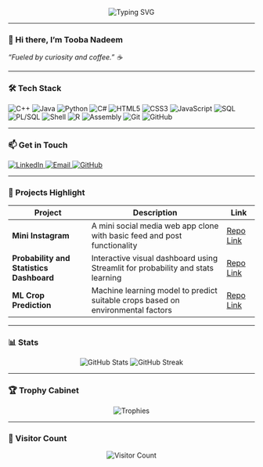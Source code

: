 <!-- Banner -->
<p align="center">
  <img src="https://readme-typing-svg.herokuapp.com/?lines=Aspiring+Software+Engineer;Skilled+in+C%2B%2B;Learning+Java+and+Python&font=Fira+Code&color=007ACC&width=600" alt="Typing SVG">
</p>


---

### 👋 Hi there, I’m Tooba Nadeem  
<em>“Fueled by curiosity and coffee.” ☕</em>

---

### 🛠️ Tech Stack  
<p>
  <img alt="C++" src="https://img.shields.io/badge/C%2B%2B-00599C?style=flat-square&logo=c%2B%2B&logoColor=white" />
  <img alt="Java" src="https://img.shields.io/badge/Java-007396?style=flat-square&logo=java&logoColor=white" />
  <img alt="Python" src="https://img.shields.io/badge/Python-3776AB?style=flat-square&logo=python&logoColor=white" />
  <img alt="C#" src="https://img.shields.io/badge/C%23-239120?style=flat-square&logo=c-sharp&logoColor=white" />
  <img alt="HTML5" src="https://img.shields.io/badge/HTML5-E34F26?style=flat-square&logo=html5&logoColor=white" />
  <img alt="CSS3" src="https://img.shields.io/badge/CSS3-1572B6?style=flat-square&logo=css3&logoColor=white" />
  <img alt="JavaScript" src="https://img.shields.io/badge/JavaScript-F7DF1E?style=flat-square&logo=javascript&logoColor=black" />
  <img alt="SQL" src="https://img.shields.io/badge/SQL-003B57?style=flat-square&logo=mysql&logoColor=white" />
  <img alt="PL/SQL" src="https://img.shields.io/badge/PL%2FSQL-315665?style=flat-square&logo=oracle&logoColor=white" />
  <img alt="Shell" src="https://img.shields.io/badge/Shell-D1D1D1?style=flat-square&logo=gnu-bash&logoColor=black" />
  <img alt="R" src="https://img.shields.io/badge/R-276DC3?style=flat-square&logo=r&logoColor=white" />
  <img alt="Assembly" src="https://img.shields.io/badge/Assembly-x86-blue?style=flat-square" />
  <img alt="Git" src="https://img.shields.io/badge/Git-F05032?style=flat-square&logo=git&logoColor=white" />
  <img alt="GitHub" src="https://img.shields.io/badge/GitHub-181717?style=flat-square&logo=github&logoColor=white" />
</p>

---

### 📫 Get in Touch  
<p>
  <a href="https://www.linkedin.com/in/tooba-nadeem/">
    <img alt="LinkedIn" src="https://img.shields.io/badge/LinkedIn-Tooba--Nadeem-blue?style=flat-square&logo=linkedin&logoColor=white" />
  </a>
  <a href="mailto:toobaanadeem@gmail.com">
    <img alt="Email" src="https://img.shields.io/badge/Email-toobaanadeem@gmail.com-c14438?style=flat-square&logo=gmail&logoColor=white" />
  </a>
  <a href="https://github.com/l232550">
    <img alt="GitHub" src="https://img.shields.io/badge/GitHub-l232550-181717?style=flat-square&logo=github&logoColor=white" />
  </a>
</p>

---

### 🌟 Projects Highlight  
| Project | Description | Link |
|--------|-------------|------|
| **Mini Instagram** | A mini social media web app clone with basic feed and post functionality | [Repo Link](https://github.com/l232550/mini-instagram) |
| **Probability and Statistics Dashboard** | Interactive visual dashboard using Streamlit for probability and stats learning | [Repo Link](https://github.com/l232550/probability-and-statistics-dashboard) |
| **ML Crop Prediction** | Machine learning model to predict suitable crops based on environmental factors | [Repo Link](https://github.com/l232550/ml-crop-prediction) |

---

### 📊 Stats  
<p align="center">
  <img src="https://github-readme-stats.vercel.app/api?username=l232550&theme=dark&show_icons=true" alt="GitHub Stats" />
  <img src="https://github-readme-streak-stats.herokuapp.com/?user=l232550&theme=dark" alt="GitHub Streak" />
</p>

---

### 🏆 Trophy Cabinet  
<p align="center">
  <img src="https://github-profile-trophy.vercel.app/?username=l232550&theme=tokyonight" alt="Trophies" />
</p>

---

### 👣 Visitor Count  
<p align="center">
  <img src="https://visitor-badge.laobi.icu/badge?page_id=l232550.l232550" alt="Visitor Count" />
</p>
